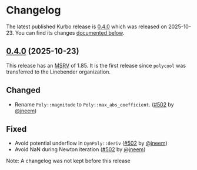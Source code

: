 <!-- Instructions

This changelog follows the patterns described here: <https://keepachangelog.com/en/>.

Subheadings to categorize changes are `added, changed, deprecated, removed, fixed, security`.

-->

# Changelog

The latest published Kurbo release is [0.4.0](#040-2025-10-23) which
was released on 2025-10-23. You can find its changes
[documented below](#040-2025-10-23).

## [0.4.0] (2025-10-23)

This release has an [MSRV][] of 1.85.
It is the first release since `polycool` was transferred to the Linebender organization.

## Changed

- Rename `Poly::magnitude` to `Poly::max_abs_coefficient`. ([#502][] by [@jneem][])

## Fixed

- Avoid potential underflow in `DynPoly::deriv` ([#502][] by [@jneem])
- Avoid NaN during Newton iteration ([#502][] by [@jneem])

Note: A changelog was not kept before this release

[@jneem]: https://github.com/jneem

[#502]: https://github.com/linebender/kurbo/pull/502

[0.4.0]: https://github.com/linebender/kurbo/releases/tag/v0.4.0-polycool

[MSRV]: README.md#minimum-supported-rust-version-msrv
